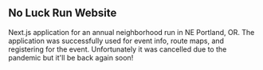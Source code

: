 ## No Luck Run Website

Next.js application for an annual neighborhood run in NE Portland, OR. The application was successfully used for event info, route maps, and registering for the event. Unfortunately it was cancelled due to the pandemic but it'll be back again soon! 

